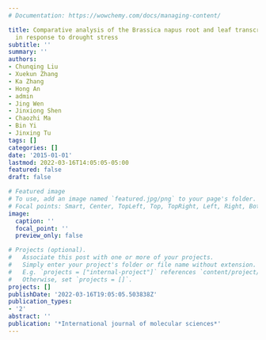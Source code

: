 ```yaml
---
# Documentation: https://wowchemy.com/docs/managing-content/

title: Comparative analysis of the Brassica napus root and leaf transcript profiling
  in response to drought stress
subtitle: ''
summary: ''
authors:
- Chunqing Liu
- Xuekun Zhang
- Ka Zhang
- Hong An
- admin
- Jing Wen
- Jinxiong Shen
- Chaozhi Ma
- Bin Yi
- Jinxing Tu
tags: []
categories: []
date: '2015-01-01'
lastmod: 2022-03-16T14:05:05-05:00
featured: false
draft: false

# Featured image
# To use, add an image named `featured.jpg/png` to your page's folder.
# Focal points: Smart, Center, TopLeft, Top, TopRight, Left, Right, BottomLeft, Bottom, BottomRight.
image:
  caption: ''
  focal_point: ''
  preview_only: false

# Projects (optional).
#   Associate this post with one or more of your projects.
#   Simply enter your project's folder or file name without extension.
#   E.g. `projects = ["internal-project"]` references `content/project/deep-learning/index.md`.
#   Otherwise, set `projects = []`.
projects: []
publishDate: '2022-03-16T19:05:05.503838Z'
publication_types:
- '2'
abstract: ''
publication: '*International journal of molecular sciences*'
---
```

